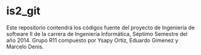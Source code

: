 is2_git
=======

Este repositorio contendrá los códigos fuente del proyecto de Ingeniería de software II de la carrera de
Ingeniería Informática, Séptimo  Semestre del año 2014. Grupo R11 compuesto por Ysapy Ortiz, Eduardo Gimenez
y Marcelo Denis.
